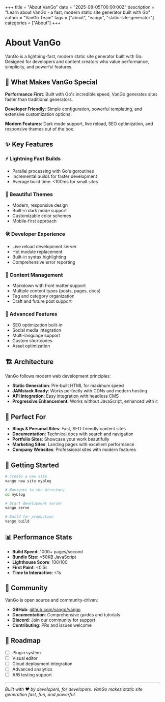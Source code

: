 +++
title = "About VanGo"
date = "2025-08-05T00:00:00Z"
description = "Learn about VanGo - a fast, modern static site generator built with Go"
author = "VanGo Team"
tags = ["about", "vango", "static-site-generator"]
categories = ["About"]
+++

# About VanGo

VanGo is a lightning-fast, modern static site generator built with Go. Designed for developers and content creators who value performance, simplicity, and powerful features.

## 🚀 What Makes VanGo Special

**Performance First**: Built with Go's incredible speed, VanGo generates sites faster than traditional generators.

**Developer Friendly**: Simple configuration, powerful templating, and extensive customization options.

**Modern Features**: Dark mode support, live reload, SEO optimization, and responsive themes out of the box.

## ✨ Key Features

### ⚡ Lightning Fast Builds
- Parallel processing with Go's goroutines
- Incremental builds for faster development
- Average build time: <100ms for small sites

### 🎨 Beautiful Themes
- Modern, responsive design
- Built-in dark mode support
- Customizable color schemes
- Mobile-first approach

### 🛠️ Developer Experience
- Live reload development server
- Hot module replacement
- Built-in syntax highlighting
- Comprehensive error reporting

### 📝 Content Management
- Markdown with front matter support
- Multiple content types (posts, pages, docs)
- Tag and category organization
- Draft and future post support

### 🔧 Advanced Features
- SEO optimization built-in
- Social media integration
- Multi-language support
- Custom shortcodes
- Asset optimization

## 🏗️ Architecture

VanGo follows modern web development principles:

- **Static Generation**: Pre-built HTML for maximum speed
- **JAMstack Ready**: Works perfectly with CDNs and modern hosting
- **API Integration**: Easy integration with headless CMS
- **Progressive Enhancement**: Works without JavaScript, enhanced with it

## 🎯 Perfect For

- **Blogs & Personal Sites**: Fast, SEO-friendly content sites
- **Documentation**: Technical docs with search and navigation
- **Portfolio Sites**: Showcase your work beautifully
- **Marketing Sites**: Landing pages with excellent performance
- **Company Websites**: Professional sites with modern features

## 🌟 Getting Started

```bash
# Create a new site
vango new site myblog

# Navigate to the directory
cd myblog

# Start development server
vango serve

# Build for production
vango build
```

## 📊 Performance Stats

- **Build Speed**: 1000+ pages/second
- **Bundle Size**: <50KB JavaScript
- **Lighthouse Score**: 100/100
- **First Paint**: <0.5s
- **Time to Interactive**: <1s

## 🤝 Community

VanGo is open source and community-driven:

- **GitHub**: [github.com/vango/vango](https://github.com/vango/vango)
- **Documentation**: Comprehensive guides and tutorials
- **Discord**: Join our community for support
- **Contributing**: PRs and issues welcome

## 🔮 Roadmap

- [ ] Plugin system
- [ ] Visual editor
- [ ] Cloud deployment integration
- [ ] Advanced analytics
- [ ] A/B testing support

---

*Built with ❤️ by developers, for developers. VanGo makes static site generation fast, fun, and powerful.*
